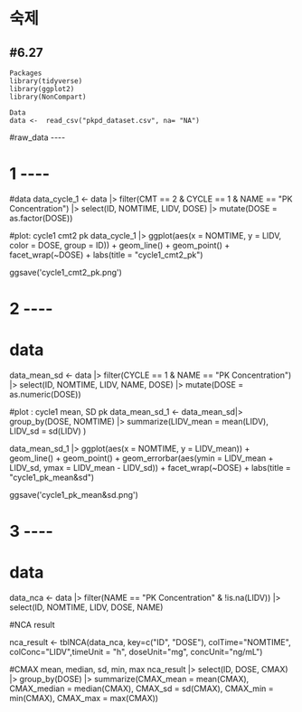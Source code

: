 # 숙제

#6.27
--



```{r}
Packages 
library(tidyverse)
library(ggplot2)
library(NonCompart)

Data
data <-  read_csv("pkpd_dataset.csv", na= "NA")

```


#raw_data ----



# 1 ----

#data
data_cycle_1 <- data |>
  filter(CMT == 2 & CYCLE == 1 & NAME == "PK Concentration") |>
  select(ID, NOMTIME, LIDV, DOSE) |>
  mutate(DOSE = as.factor(DOSE))



#plot: cycle1 cmt2 pk
data_cycle_1 |>
  ggplot(aes(x = NOMTIME, y = LIDV, color = DOSE, group = ID)) + geom_line() +
  geom_point() + facet_wrap(~DOSE) + labs(title = "cycle1_cmt2_pk")

ggsave('cycle1_cmt2_pk.png')

# 2 ----

# data
 data_mean_sd <- data |>
  filter(CYCLE == 1 & NAME == "PK Concentration") |>
  select(ID, NOMTIME, LIDV, NAME, DOSE) |>
  mutate(DOSE = as.numeric(DOSE))




#plot : cycle1 mean, SD pk
data_mean_sd_1 <- data_mean_sd|>
  group_by(DOSE, NOMTIME) |>
   summarize(LIDV_mean = mean(LIDV),
             LIDV_sd = sd(LIDV)
            )

data_mean_sd_1 |>
  ggplot(aes(x = NOMTIME, y = LIDV_mean)) + geom_line() + geom_point() +
  geom_errorbar(aes(ymin = LIDV_mean + LIDV_sd, ymax = LIDV_mean - LIDV_sd)) +
  facet_wrap(~DOSE) + labs(title = "cycle1_pk_mean&sd")

ggsave('cycle1_pk_mean&sd.png')



# 3 ----

# data
data_nca <- data |>
  filter(NAME == "PK Concentration" & !is.na(LIDV)) |>
  select(ID, NOMTIME, LIDV, DOSE, NAME)

#NCA result

nca_result <- tblNCA(data_nca, key=c("ID", "DOSE"), colTime="NOMTIME", colConc="LIDV",timeUnit = "h", doseUnit="mg", concUnit="ng/mL")

#CMAX mean, median, sd, min, max
nca_result |>
  select(ID, DOSE, CMAX) |>
  group_by(DOSE) |>
  summarize(CMAX_mean = mean(CMAX),
            CMAX_median = median(CMAX),
            CMAX_sd = sd(CMAX),
            CMAX_min = min(CMAX),
            CMAX_max = max(CMAX))
